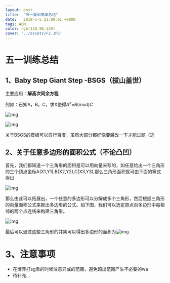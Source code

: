 ```yaml
---
layout: post
title:  "五一集训简单总结"
date:   2019-5-5 21:00:01 +0800
tags: ACM
color: rgb(120,90,120)
cover: '../assets/F2.JPG'
---
```


# 五一训练总结

## 1、Baby Step Giant Step -BSGS（拔山盖世）

主要应用：**解高次同余方程**

列如：已知A，B，C，求X使得$A^x$=$B$(mod)$C$

![img](https://img-blog.csdn.net/20180808210328607?watermark/2/text/aHR0cHM6Ly9ibG9nLmNzZG4ubmV0L3NvZGFjb2Nv/font/5a6L5L2T/fontsize/400/fill/I0JBQkFCMA==/dissolve/70)

![img](https://img-blog.csdn.net/2018080821062443?watermark/2/text/aHR0cHM6Ly9ibG9nLmNzZG4ubmV0L3NvZGFjb2Nv/font/5a6L5L2T/fontsize/400/fill/I0JBQkFCMA==/dissolve/70)

关于BSGS的模板可以自行百度，虽然大部分都好像要魔改一下才能过题（逃

## 2、关于任意多边形的面积公式（不论凸凹）

首先，我们都知道一个三角形的面积是可以用向量来写的，如任意给出一个三角形的三个顶点坐标A(X1,Y1),B(X2,Y2),C(X3,Y3),那么三角形面积就可由下面的等式得出

![img](https://img-blog.csdn.net/20160412101024455?watermark/2/text/aHR0cDovL2Jsb2cuY3Nkbi5uZXQv/font/5a6L5L2T/fontsize/400/fill/I0JBQkFCMA==/dissolve/70/gravity/SouthEast)

那么由此可以拓展出，一个任意的多边形可以分解成多个三角形，然后根据三角形的向量面积公式来推出多边形的公式。如下图，我们可以选定原点向多边形中每相邻的两个点连线来构建三角形。

![img](http://t1.aixinxi.net/o_1cgjm939p1hfdbubgqu88217iva.png-w.jpg)

最后可以通过这些三角形的并集可以得出多边形的面积为![img](https://img-blog.csdn.net/20160412102220679?watermark/2/text/aHR0cDovL2Jsb2cuY3Nkbi5uZXQv/font/5a6L5L2T/fontsize/400/fill/I0JBQkFCMA==/dissolve/70/gravity/SouthEast)



# 3、注意事项

- 在博弈打sg表的时候注意异或的范围，避免超出范围产生不必要的wa
- 待补充…
